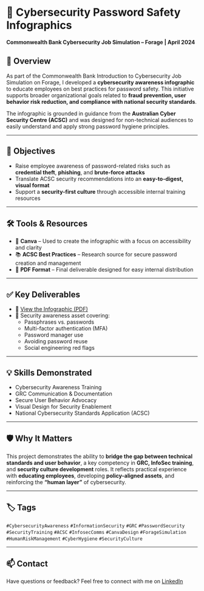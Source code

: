 # 🔐 Cybersecurity Password Safety Infographics  
**Commonwealth Bank Cybersecurity Job Simulation – Forage | April 2024**

## 📌 Overview  
As part of the Commonwealth Bank Introduction to Cybersecurity Job Simulation on Forage, I developed a **cybersecurity awareness infographic** to educate employees on best practices for password safety. This initiative supports broader organizational goals related to **fraud prevention, user behavior risk reduction, and compliance with national security standards**.

The infographic is grounded in guidance from the **Australian Cyber Security Centre (ACSC)** and was designed for non-technical audiences to easily understand and apply strong password hygiene principles.

---

## 🧠 Objectives  
- Raise employee awareness of password-related risks such as **credential theft**, **phishing**, and **brute-force attacks**  
- Translate ACSC security recommendations into an **easy-to-digest, visual format**  
- Support a **security-first culture** through accessible internal training resources

---

## 🛠 Tools & Resources  
- 🎨 **Canva** – Used to create the infographic with a focus on accessibility and clarity  
- 📚 **ACSC Best Practices** – Research source for secure password creation and management  
- 🧾 **PDF Format** – Final deliverable designed for easy internal distribution  

---

## ✅ Key Deliverables  
- 📎 [View the Infographic (PDF)](https://github.com/ariel-grc/Password-Security-Awareness-Infographic/blob/main/Are%20Your%20Devices%20Secure%20-%20Password%20Security%20Infographics.pdf)  
- 🧩 Security awareness asset covering:
  - Passphrases vs. passwords  
  - Multi-factor authentication (MFA)  
  - Password manager use  
  - Avoiding password reuse  
  - Social engineering red flags

---

## 💡 Skills Demonstrated  
- Cybersecurity Awareness Training  
- GRC Communication & Documentation  
- Secure User Behavior Advocacy  
- Visual Design for Security Enablement  
- National Cybersecurity Standards Application (ACSC)  

---

## 🛡️ Why It Matters  
This project demonstrates the ability to **bridge the gap between technical standards and user behavior**, a key competency in **GRC, InfoSec training**, and **security culture development** roles. It reflects practical experience with **educating employees**, developing **policy-aligned assets**, and reinforcing the **“human layer”** of cybersecurity.

---

## 🏷️ Tags  
`#CybersecurityAwareness` `#InformationSecurity` `#GRC` `#PasswordSecurity`  
`#SecurityTraining` `#ACSC` `#InfosecComms` `#CanvaDesign` `#ForageSimulation`  
`#HumanRiskManagement` `#CyberHygiene` `#SecurityCulture`

---

## 📫 Contact  
Have questions or feedback? Feel free to connect with me on [LinkedIn](www.linkedin.com/in/)

